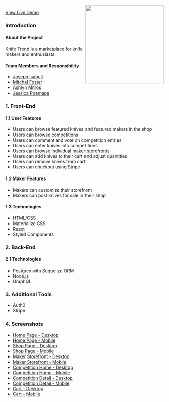 <img src="http://www.knifetrend.com/wp-content/uploads/2016/12/KTLOGO.png" width="250" align="right">

[View Live Demo](http://beta.knifetrend.com)

### Introduction

#### About the Project

Knife Trend is a marketplace for knife makers and enthusiasts. 

#### Team Members and Responsibility
* [Joseph Isabell](https://github.com/joeisabell)
* [Mitchel Foster](https://github.com/mitchyboy3) 
* [Ashlyn Mitros](https://github.com/ashlyndanielle) 
* [Jessica Poemape](https://github.com/jesspoemape)

### 1. Front-End
#### 1.1 User Features
  * Users can browse featured knives and featured makers in the shop
  * Users can browse competitions 
  * Users can comment and vote on competition entries
  * Users can enter knives into competitions
  * Users can browse individual maker storefronts
  * Users can add knives to their cart and adjust quantities
  * Users can remove knives from cart
  * Users can checkout using Stripe

#### 1.2 Maker Features
  * Makers can customize their storefront
  * Makers can post knives for sale in their shop

#### 1.3 Technologies
  * HTML/CSS
  * Materialize CSS
  * React
  * Styled Components

### 2. Back-End

#### 2.1 Technologies
  * Postgres with Sequelize ORM
  * Node.js
  * GraphQL

### 3. Additional Tools
  * Auth0
  * Stripe

### 4. Screenshots
  * [Home Page - Desktop](http://i.imgur.com/iR3lg3t.png)
  * [Home Page - Mobile](http://i.imgur.com/y7F8mrV.png)
  * [Shop Page - Desktop](http://i.imgur.com/SU3SosE.png)
  * [Shop Page - Mobile](http://i.imgur.com/EfD2ymE.png)
  * [Maker Storefront - Desktop](http://i.imgur.com/bjrEujq.png)
  * [Maker Storefront  - Mobile](http://i.imgur.com/HfQVZo1.png)
  * [Competition Home - Desktop](http://i.imgur.com/ypZtMrr.png)
  * [Competition Home  - Mobile](http://i.imgur.com/exZFEjc.png)
  * [Competition Detail - Desktop](http://i.imgur.com/szUAtnS.png)
  * [Competition Detail  - Mobile](http://i.imgur.com/MoZ4mSv.png)
  * [Cart - Desktop](http://i.imgur.com/mK3RItt.png)
  * [Cart  - Mobile](http://i.imgur.com/TxGfsFl.png)
